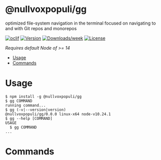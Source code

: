 @nullvoxpopuli/gg
=================

optimized file-system navigation in the terminal focused on navigating to and with Git repos and monorepos

[![oclif](https://img.shields.io/badge/cli-oclif-brightgreen.svg)](https://oclif.io)
[![Version](https://img.shields.io/npm/v/@nullvoxpopuli/gg.svg)](https://npmjs.org/package/@nullvoxpopuli/gg)
[![Downloads/week](https://img.shields.io/npm/dw/@nullvoxpopuli/gg.svg)](https://npmjs.org/package/@nullvoxpopuli/gg)
[![License](https://img.shields.io/npm/l/@nullvoxpopuli/gg.svg)](https://github.com/NullVoxPopuli/gg/blob/master/package.json)

_Requires default Node of >= 14_

<!-- toc -->
* [Usage](#usage)
* [Commands](#commands)
<!-- tocstop -->
# Usage
<!-- usage -->
```sh-session
$ npm install -g @nullvoxpopuli/gg
$ gg COMMAND
running command...
$ gg (-v|--version|version)
@nullvoxpopuli/gg/0.0.0 linux-x64 node-v10.24.1
$ gg --help [COMMAND]
USAGE
  $ gg COMMAND
...
```
<!-- usagestop -->
# Commands
<!-- commands -->

<!-- commandsstop -->
